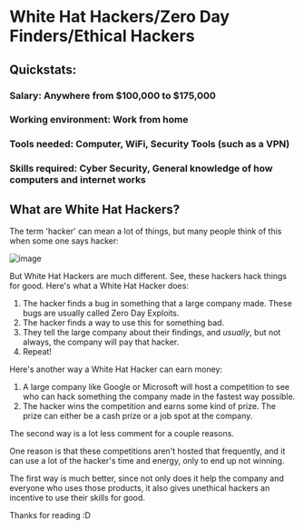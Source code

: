 # White Hat Hackers/Zero Day Finders/Ethical Hackers

## Quickstats:
### Salary: Anywhere from $100,000 to $175,000

### Working environment: Work from home

### Tools needed: Computer, WiFi, Security Tools (such as a VPN)

### Skills required: Cyber Security, General knowledge of how computers and internet works

## What are White Hat Hackers?

The term 'hacker' can mean a lot of things, but many people think of this when some one says hacker:

![image](https://github.com/user-attachments/assets/11d4f249-3c50-4ef9-bbcd-2be002f34602)

But White Hat Hackers are much different. See, these hackers hack things for good. Here's what a White Hat Hacker does:

1. The hacker finds a bug in something that a large company made. These bugs are usually called Zero Day Exploits.
2. The hacker finds a way to use this for something bad.
3. They tell the large company about their findings, and _usually_, but not always, the company will pay that hacker.
4. Repeat!

Here's another way a White Hat Hacker can earn money:

1. A large company like Google or Microsoft will host a competition to see who can hack something the company made in the fastest way possible.
2. The hacker wins the competition and earns some kind of prize. The prize can either be a cash prize or a job spot at the company.

The second way is a lot less comment for a couple reasons. 

One reason is that these competitions aren't hosted that frequently, and it can use a lot of the hacker's time and energy, only to end up not winning.

The first way is much better, since not only does it help the company and everyone who uses those products, it also gives unethical hackers an incentive to use their skills for good.

Thanks for reading :D
 

